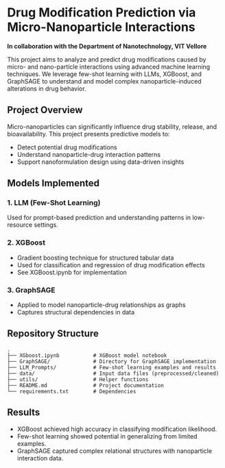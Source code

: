 # Drug Modification Prediction via Micro-Nanoparticle Interactions

**In collaboration with the Department of Nanotechnology, VIT Vellore**

This project aims to analyze and predict drug modifications caused by micro- and nano-particle interactions using advanced machine learning techniques. We leverage few-shot learning with LLMs, XGBoost, and GraphSAGE to understand and model complex nanoparticle-induced alterations in drug behavior.

## Project Overview

Micro-nanoparticles can significantly influence drug stability, release, and bioavailability. This project presents predictive models to:
* Detect potential drug modifications
* Understand nanoparticle-drug interaction patterns
* Support nanoformulation design using data-driven insights

## Models Implemented

### 1. LLM (Few-Shot Learning)
Used for prompt-based prediction and understanding patterns in low-resource settings.

### 2. XGBoost
* Gradient boosting technique for structured tabular data
* Used for classification and regression of drug modification effects
* See XGBoost.ipynb for implementation

### 3. GraphSAGE
* Applied to model nanoparticle-drug relationships as graphs
* Captures structural dependencies in data

## Repository Structure

```
.
├── XGboost.ipynb           # XGBoost model notebook
├── GraphSAGE/              # Directory for GraphSAGE implementation
├── LLM_Prompts/            # Few-shot learning examples and results
├── data/                   # Input data files (preprocessed/cleaned)
├── utils/                  # Helper functions
├── README.md               # Project documentation
└── requirements.txt        # Dependencies
```

## Results
* XGBoost achieved high accuracy in classifying modification likelihood.
* Few-shot learning showed potential in generalizing from limited examples.
* GraphSAGE captured complex relational structures with nanoparticle interaction data.
